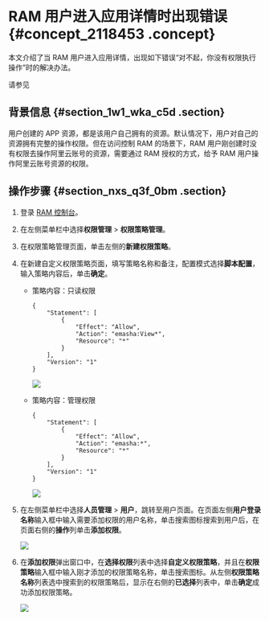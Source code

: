 # RAM 用户进入应用详情时出现错误 {#concept_2118453 .concept}

本文介绍了当 RAM 用户进入应用详情，出现如下错误“对不起，你没有权限执行操作”时的解决办法。

请参见

## 背景信息 {#section_1w1_wka_c5d .section}

用户创建的 APP 资源，都是该用户自己拥有的资源。默认情况下，用户对自己的资源拥有完整的操作权限。但在访问控制 RAM 的场景下，RAM 用户刚创建时没有权限去操作阿里云账号的资源，需要通过 RAM 授权的方式，给予 RAM 用户操作阿里云账号资源的权限。

## 操作步骤 {#section_nxs_q3f_0bm .section}

1.  登录 [RAM 控制台](https://ram.console.aliyun.com)。
2.  在左侧菜单栏中选择**权限管理** \> **权限策略管理**。
3.  在权限策略管理页面，单击左侧的**新建权限策略**。
4.  在新建自定义权限策略页面，填写策略名称和备注，配置模式选择**脚本配置**，输入策略内容后，单击**确定**。
    -   策略内容：只读权限

        ``` {#codeblock_7kz_0z8_ywl}
        {
            "Statement": [
                {
                    "Effect": "Allow",
                    "Action": "emasha:View*",
                    "Resource": "*"
                }
            ],
            "Version": "1"
        }
        ```

        ![](http://static-aliyun-doc.oss-cn-hangzhou.aliyuncs.com/assets/img/1681336/156810316059948_zh-CN.png)

    -   策略内容：管理权限

        ``` {#codeblock_y2h_a34_m7z}
        {
            "Statement": [
                {
                    "Effect": "Allow",
                    "Action": "emasha:*",
                    "Resource": "*"
                }
            ],
            "Version": "1"
        }
        ```

        ![](http://static-aliyun-doc.oss-cn-hangzhou.aliyuncs.com/assets/img/1681336/156810316059950_zh-CN.png)

5.  在左侧菜单栏中选择**人员管理** \> **用户**，跳转至用户页面。在页面左侧**用户登录名称**输入框中输入需要添加权限的用户名称，单击搜索图标搜索到用户后，在页面右侧的**操作**列单击**添加权限**。

    ![](http://static-aliyun-doc.oss-cn-hangzhou.aliyuncs.com/assets/img/1681336/156810316059951_zh-CN.png)

6.  在**添加权限**弹出窗口中，在**选择权限**列表中选择**自定义权限策略**，并且在**权限策略**输入框中输入刚才添加的权限策略名称，单击搜索图标。从左侧**权限策略名称**列表选中搜索到的权限策略后，显示在右侧的**已选择**列表中，单击**确定**成功添加权限策略。

    ![](http://static-aliyun-doc.oss-cn-hangzhou.aliyuncs.com/assets/img/1681336/156810316059952_zh-CN.png)


